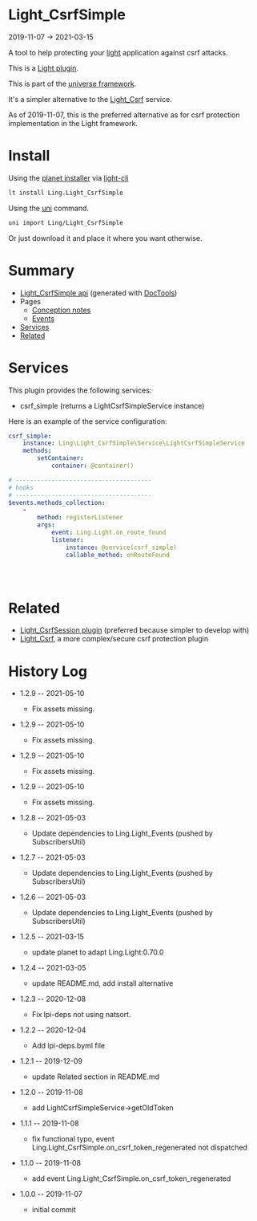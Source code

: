 Light_CsrfSimple
===========
2019-11-07 -> 2021-03-15



A tool to help protecting your [light](https://github.com/lingtalfi/Light) application against csrf attacks.

This is a [Light plugin](https://github.com/lingtalfi/Light/blob/master/doc/pages/plugin.md).

This is part of the [universe framework](https://github.com/karayabin/universe-snapshot).


It's a simpler alternative to the [Light_Csrf](https://github.com/lingtalfi/Light_Csrf) service.


As of 2019-11-07, this is the preferred alternative as for csrf protection implementation in the Light framework.



Install
==========
Using the [planet installer](https://github.com/lingtalfi/Light_PlanetInstaller) via [light-cli](https://github.com/lingtalfi/Light_Cli)
```bash
lt install Ling.Light_CsrfSimple
```

Using the [uni](https://github.com/lingtalfi/universe-naive-importer) command.
```bash
uni import Ling/Light_CsrfSimple
```

Or just download it and place it where you want otherwise.






Summary
===========
- [Light_CsrfSimple api](https://github.com/lingtalfi/Light_CsrfSimple/blob/master/doc/api/Ling/Light_CsrfSimple.md) (generated with [DocTools](https://github.com/lingtalfi/DocTools))
- Pages
    - [Conception notes](https://github.com/lingtalfi/Light_CsrfSimple/blob/master/doc/pages/conception-notes.md)
    - [Events](https://github.com/lingtalfi/Light_CsrfSimple/blob/master/doc/pages/events.md)
- [Services](#services)
- [Related](#related)



Services
=========


This plugin provides the following services:

- csrf_simple (returns a LightCsrfSimpleService instance)




Here is an example of the service configuration:

```yaml
csrf_simple:
    instance: Ling\Light_CsrfSimple\Service\LightCsrfSimpleService
    methods:
        setContainer:
            container: @container()

# --------------------------------------
# hooks
# --------------------------------------
$events.methods_collection:
    -
        method: registerListener
        args:
            event: Ling.Light.on_route_found
            listener:
                instance: @service(csrf_simple)
                callable_method: onRouteFound





```


Related
===========
- [Light_CsrfSession plugin](https://github.com/lingtalfi/Light_CsrfSession) (preferred because simpler to develop with)
- [Light_Csrf](https://github.com/lingtalfi/Light_Csrf), a more complex/secure csrf protection plugin




History Log
=============


- 1.2.9 -- 2021-05-10

    - Fix assets missing.

- 1.2.9 -- 2021-05-10

    - Fix assets missing.

- 1.2.9 -- 2021-05-10

    - Fix assets missing.

- 1.2.9 -- 2021-05-10

    - Fix assets missing.

- 1.2.8 -- 2021-05-03

    - Update dependencies to Ling.Light_Events (pushed by SubscribersUtil)

- 1.2.7 -- 2021-05-03

    - Update dependencies to Ling.Light_Events (pushed by SubscribersUtil)

- 1.2.6 -- 2021-05-03

    - Update dependencies to Ling.Light_Events (pushed by SubscribersUtil)

- 1.2.5 -- 2021-03-15

    - update planet to adapt Ling.Light:0.70.0
  
- 1.2.4 -- 2021-03-05

    - update README.md, add install alternative

- 1.2.3 -- 2020-12-08

    - Fix lpi-deps not using natsort.

- 1.2.2 -- 2020-12-04

    - Add lpi-deps.byml file

- 1.2.1 -- 2019-12-09

    - update Related section in README.md
    
- 1.2.0 -- 2019-11-08

    - add LightCsrfSimpleService->getOldToken

- 1.1.1 -- 2019-11-08

    - fix functional typo, event Ling.Light_CsrfSimple.on_csrf_token_regenerated not dispatched
    
- 1.1.0 -- 2019-11-08

    - add event Ling.Light_CsrfSimple.on_csrf_token_regenerated
    
- 1.0.0 -- 2019-11-07

    - initial commit
